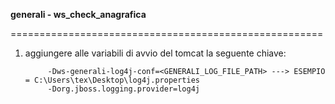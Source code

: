  **generali - ws_check_anagrafica**
 
======================================================

1) aggiungere alle variabili di avvio del tomcat la seguente chiave:

			-Dws-generali-log4j-conf=<GENERALI_LOG_FILE_PATH> ---> ESEMPIO = C:\Users\tex\Desktop\log4j.properties
			-Dorg.jboss.logging.provider=log4j